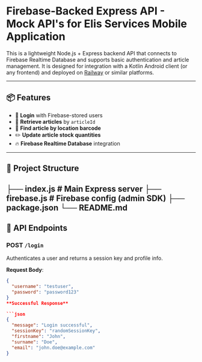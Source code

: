 # Firebase-Backed Express API - Mock API's for Elis Services Mobile Application

This is a lightweight Node.js + Express backend API that connects to Firebase Realtime Database and supports basic authentication and article management. It is designed for integration with a Kotlin Android client (or any frontend) and deployed on [Railway](https://railway.app) or similar platforms.

---

## 📦 Features

- 🔐 **Login** with Firebase-stored users  
- 📄 **Retrieve articles** by `articleId`  
- 📍 **Find article by location barcode**  
- ✏️ **Update article stock quantities**  
- 🔥 **Firebase Realtime Database** integration

---

## 📁 Project Structure
├── index.js # Main Express server
├── firebase.js # Firebase config (admin SDK)
├── package.json
└── README.md
---

## 🚀 API Endpoints

### POST `/login`

Authenticates a user and returns a session key and profile info.

**Request Body**:

```json
{
  "username": "testuser",
  "password": "password123"
}
**Successful Response**

```json
{
  "message": "Login successful",
  "sessionKey": "randomSessionKey",
  "firstname": "John",
  "surname": "Doe",
  "email": "john.doe@example.com"
}




